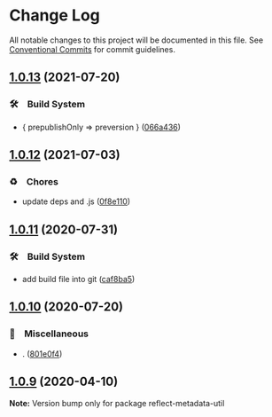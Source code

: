 # Change Log

All notable changes to this project will be documented in this file.
See [Conventional Commits](https://conventionalcommits.org) for commit guidelines.

## [1.0.13](https://github.com/bluelovers/ws-rest/compare/reflect-metadata-util@1.0.12...reflect-metadata-util@1.0.13) (2021-07-20)


### 🛠　Build System

* { prepublishOnly => preversion } ([066a436](https://github.com/bluelovers/ws-rest/commit/066a436fe76af13484a2cad9ae331c127972945c))





## [1.0.12](https://github.com/bluelovers/ws-rest/compare/reflect-metadata-util@1.0.11...reflect-metadata-util@1.0.12) (2021-07-03)


### ♻️　Chores

* update deps and .js ([0f8e110](https://github.com/bluelovers/ws-rest/commit/0f8e11034efcbb341219c706e731a851c881b8bf))





## [1.0.11](https://github.com/bluelovers/ws-rest/compare/reflect-metadata-util@1.0.10...reflect-metadata-util@1.0.11) (2020-07-31)


### 🛠　Build System

* add build file into git ([caf8ba5](https://github.com/bluelovers/ws-rest/commit/caf8ba5fc11fb02b76fa845cff137922378d6e46))





## [1.0.10](https://github.com/bluelovers/ws-rest/compare/reflect-metadata-util@1.0.9...reflect-metadata-util@1.0.10) (2020-07-20)


### 🔖　Miscellaneous

* . ([801e0f4](https://github.com/bluelovers/ws-rest/commit/801e0f4ff7bd29c81e67934636f57e57d0d01c74))





## [1.0.9](https://github.com/bluelovers/ws-rest/compare/reflect-metadata-util@1.0.8...reflect-metadata-util@1.0.9) (2020-04-10)

**Note:** Version bump only for package reflect-metadata-util
